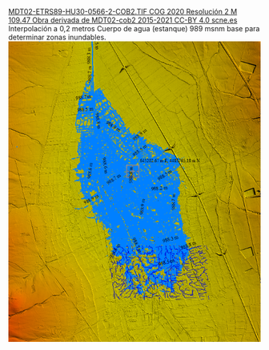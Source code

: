 [MDT02-ETRS89-HU30-0566-2-COB2.TIF
	COG
	2020
	Resolución 2 M
	109.47 Obra derivada de MDT02-cob2 2015-2021 CC-BY 4.0 scne.es](http://centrodedescargas.cnig.es/CentroDescargas/buscarGeom)
Interpolación a 0,2 metros
Cuerpo de agua (estanque) 989 msnm base para determinar zonas inundables.
![MDT02 e interpolado a 0,2 metros](image.png)

